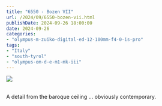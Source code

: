 ```yaml
---
title: "6550 - Bozen VII"
url: /2024/09/6550-bozen-vii.html
publishDate: 2024-09-26 18:00:00
date: 2024-09-26
categories:
- "olympus-m-zuiko-digital-ed-12-100mm-f4-0-is-pro"
tags:
- "Italy"
- "south-tyrol"
- "olympus-om-d-e-m1-mk-iii"
---
```

<div class="container">
<div class="center"><a target="_blank" href="https://d25zfm9zpd7gm5.cloudfront.net/1200x1200/2020/20200907_085412_lr.jpg"><img class="webfeedsFeaturedVisual" src="https://d25zfm9zpd7gm5.cloudfront.net/0600x0600/2020/20200907_085412_lr.jpg" /></a></div>
</div>
<br />

A detail from the baroque ceiling ... obviously
contemporary.
